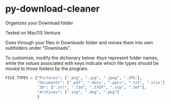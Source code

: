 # py-download-cleaner
Organizes your Download folder

Tested on MacOS Ventura

Goes through your files in Downloads folder and moves them into own subfolders under "Downloads".

To customize, modify the dictionary below. *Keys* represent folder names, while the *values* associated with keys indicate which file types should be moved to those folders by the program.

```python
FILE_TYPES = {"Pictures": [".png", ".jpg", ".jpeg", ".JPG"],
              "Documents": [".pdf", ".docx", ".pptx", ".txt", ".xlsx"],
              "3D": [".stl", ".f3d", ".STEP", ".stp", ".3mf"],
              "Archives": [".zip", ".dmg", ".pkg"]
              }
```
